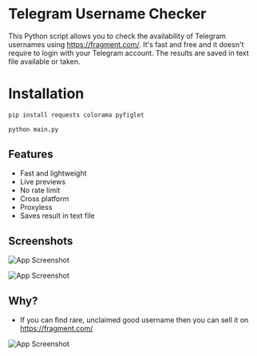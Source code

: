 
# Telegram Username Checker
This Python script allows you to check the availability of Telegram usernames using https://fragment.com/. It's fast and free and it doesn't require to login with your Telegram account. The results are saved in text file available or taken.

# Installation



```bash
pip install requests colorama pyfiglet

```
```bash
python main.py

```

## Features

- Fast and lightweight
- Live previews
- No rate limit
- Cross platform
- Proxyless
- Saves result in text file


## Screenshots

![App Screenshot](https://i.ibb.co/CKfHKFG/ss.png)

![App Screenshot](https://i.ibb.co/DKNDXwf/Screenshot-2024-01-12-171252.png)

## Why? 
- If you can find rare, unclaimed good username then you can sell it on https://fragment.com/

![App Screenshot](https://i.ibb.co/TgLSFYb/Screenshot-2024-01-12-171422.png)




